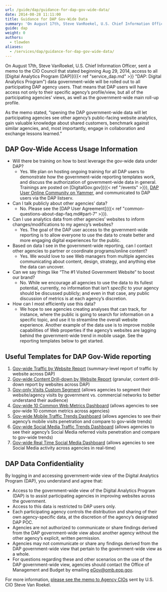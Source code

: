 ```yaml
---
url: /guide/dap/guidance-for-dap-gov-wide-data/
date: 2014-08-28 11:11:00
title: Guidance for DAP Gov-Wide Data
summary: 'On August 17th, Steve VanRoekel, U.S. Chief Information Officer, sent a memo to the CIO Council that stated beginning Aug 29, 2014, access to all Digital Analytics Program (DAP) data government-wide will be rolled out to all participating DAP agency users. That means that DAP users will have access not only to their specific agency&#8217;s'
guide: dap
weight: 0
authors:
  - tlowden
aliases:
  - /services/dap/guidance-for-dap-gov-wide-data/
---
```


On August 17th, Steve VanRoekel, U.S. Chief Information Officer, sent a memo to the CIO Council that stated beginning Aug 29, 2014, access to all [Digital Analytics Program (DAP)]({{< ref "service_dap.md" >}} "DAP: Digital Analytics Program") data government-wide will be rolled out to all participating DAP agency users. That means that DAP users will have access not only to their specific agency&#8217;s profile/view, but all of the participating agencies&#8217; views, as well as the government-wide main roll-up profile.

As the memo stated, &#8220;opening the DAP government-wide data will let participating agencies see other agency’s public-facing website analytics, gain valuable knowledge about shared customers, benchmark against similar agencies, and, most importantly, engage in collaboration and exchange lessons learned.&#8221;

## DAP Gov-Wide Access Usage Information

  * Will there be training on how to best leverage the gov-wide data under DAP?
      * Yes. We plan on hosting ongoing training for all DAP users to demonstrate how the government-wide reporting templates work, and discuss the authorization of government-wide data in general. Trainings are posted on [DigitalGov.gov]({{< ref "/events" >}}), [DAP User Online Community on Yammer](https://www.yammer.com/dapusergrouponlineforum/), and communicated to DAP users via the DAP listserv.
  * Can I talk publicly about other agencies&#8217; data?
      * No. Please see the [DAP User Agreement]({{< ref "common-questions-about-dap-faq.md#part-7" >}}).
  * Can I use analytics data from other agencies’ websites to inform changes/modifications to my agency’s websites?
      * Yes. The goal of the DAP user access to the government-wide reporting is to allow everyone to use the data to create better and more engaging digital experiences for the public.
  * Based on data I see in the government-wide reporting, can I contact other agencies to partner or coordinate programs/online content?
      * Yes. We would love to see Web managers from multiple agencies communicating about content, design, strategy, and anything else the data can uncover.
  * Can we say things like “The #1 Visited Government Website” to boost our brand?
      * No. While we encourage all agencies to use the data to its fullest potential, currently, no information that isn’t _specific_ to your agency should be discussed publicly; and even in that case, any public discussion of metrics is at each agency’s discretion.
  * How can I most efficiently use this data?
      * We hope to see agencies creating analyses that can track, for instance, where the public is going to search for information on a specific topic, and use it to streamline the overall website experience. Another example of the data use is to improve mobile capabilities of Web properties if the agency’s websites are lagging behind the government-wide trend in mobile usage. See the reporting templates below to get started.

## Useful Templates for DAP Gov-Wide reporting

  1. [Gov-wide Traffic by Website Report](https://www.google.com/analytics/web/template?uid=-noxA-YqSySikT10pN_jrw) (summary-level report of traffic by website across DAP)
  2. [Gov-wide Content Drill-down by Website Report](https://www.google.com/analytics/web/template?uid=SqgnBtKhQrORffEGYM8ydQ) (granular, content drill-down report by websites across DAP)
  3. [Gov-only Visits Custom Segment](https://www.google.com/analytics/web/template?uid=m6Q9DsRVQPaBkWKKSyyXTw) (allows agencies to segment their website/agency visits by government vs. commercial networks to better understand their audience)
  4. [Gov-wide 10 Common Web Metrics Dashboard](https://www.google.com/analytics/web/template?uid=VHm6X0lkSEWOvc0vJbSXVA) (allows agencies to see gov-wide 10 common metrics across agencies)
  5. [Gov-wide Mobile Traffic Trends Dashboard](https://www.google.com/analytics/web/template?uid=YZIj2Qe9Q62P7bqwz_DiAA) (allows agencies to see their agency’s mobile visits penetration and compare to gov-wide trends)
  6. [Gov-wide Social Media Traffic Trends Dashboard](https://www.google.com/analytics/web/template?uid=I3o9B29wQ6Cvd6A_NBf4nw) (allows agencies to see their agency’s Social Media referred visits penetration and compare to gov-wide trends)
  7. [Gov-wide Real Time Social Media Dashboard](https://www.google.com/analytics/web/template?uid=pPipQHZfQGiLBeMBFw2u3Q) (allows agencies to see Social Media activity across agencies in real-time)

## DAP Data Confidentiality

By logging in and accessing government-wide view of the Digital Analytics Program (DAP), you understand and agree that:

  * Access to the government-wide view of the Digital Analytics Program (DAP) is to assist participating agencies in improving websites across the government.
  * Access to this data is restricted to DAP users only.
  * Each participating agency controls the distribution and sharing of their own agency-specific data, at the discretion of the agency&#8217;s designated DAP POC.
  * Agencies are not authorized to communicate or share findings derived from the DAP government-wide view about another agency without the other agency&#8217;s explicit, written permission.
  * Agencies may not communicate or share any findings derived from the DAP government-wide view that pertain to the government-wide view as a whole.
  * For questions regarding these and other scenarios on the use of the DAP government-wide view, agencies should contact the Office of Management and Budget by emailing <eGov@omb.eop.gov>.

For more information, [please see the memo to Agency CIOs](https://s3.amazonaws.com/digitalgov/_legacy-img/2014/08/SVR-CIO-Council-memo-August-17.pdf) sent by U.S. CIO Steve Van Roekel.
